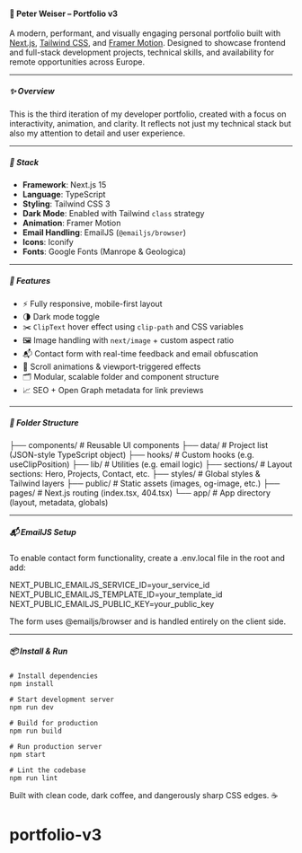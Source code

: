 #### 🧠 Peter Weiser – Portfolio v3

A modern, performant, and visually engaging personal portfolio built with [Next.js](https://nextjs.org/), [Tailwind CSS](https://tailwindcss.com/), and [Framer Motion](https://www.framer.com/motion/). Designed to showcase frontend and full-stack development projects, technical skills, and availability for remote opportunities across Europe.

---

##### ✨ Overview

This is the third iteration of my developer portfolio, created with a focus on interactivity, animation, and clarity. It reflects not just my technical stack but also my attention to detail and user experience.

---

##### 🔧 Stack

- **Framework**: Next.js 15
- **Language**: TypeScript
- **Styling**: Tailwind CSS 3
- **Dark Mode**: Enabled with Tailwind `class` strategy
- **Animation**: Framer Motion
- **Email Handling**: EmailJS (`@emailjs/browser`)
- **Icons**: Iconify
- **Fonts**: Google Fonts (Manrope & Geologica)

---

##### 🧩 Features

- ⚡ Fully responsive, mobile-first layout
- 🌗 Dark mode toggle
- ✂️ `ClipText` hover effect using `clip-path` and CSS variables
- 🖼️ Image handling with `next/image` + custom aspect ratio
- 📬 Contact form with real-time feedback and email obfuscation
- 🎯 Scroll animations & viewport-triggered effects
- 🗂️ Modular, scalable folder and component structure
- 📈 SEO + Open Graph metadata for link previews

---

##### 📁 Folder Structure

├── components/ # Reusable UI components
├── data/ # Project list (JSON-style TypeScript object)
├── hooks/ # Custom hooks (e.g. useClipPosition)
├── lib/ # Utilities (e.g. email logic)
├── sections/ # Layout sections: Hero, Projects, Contact, etc.
├── styles/ # Global styles & Tailwind layers
├── public/ # Static assets (images, og-image, etc.)
├── pages/ # Next.js routing (index.tsx, 404.tsx)
└── app/ # App directory (layout, metadata, globals)

---

##### 📬 EmailJS Setup

To enable contact form functionality, create a .env.local file in the root and add:

NEXT_PUBLIC_EMAILJS_SERVICE_ID=your_service_id
NEXT_PUBLIC_EMAILJS_TEMPLATE_ID=your_template_id
NEXT_PUBLIC_EMAILJS_PUBLIC_KEY=your_public_key

The form uses @emailjs/browser and is handled entirely on the client side.

---

##### 📦 Install & Run

```
# Install dependencies
npm install

# Start development server
npm run dev

# Build for production
npm run build

# Run production server
npm start

# Lint the codebase
npm run lint
```

Built with clean code, dark coffee, and dangerously sharp CSS edges. ☕
# portfolio-v3
